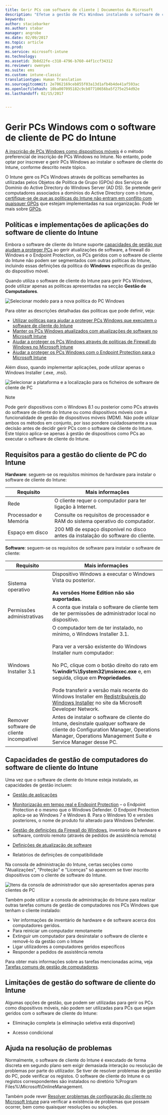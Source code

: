 ```yaml
---
title: Gerir PCs com software de cliente | Documentos da Microsoft
description: "Efetue a gestão de PCs Windows instalando o software de cliente do Intune."
keywords: 
author: staciebarker
ms.author: stabar
manager: angrobe
ms.date: 02/09/2017
ms.topic: article
ms.prod: 
ms.service: microsoft-intune
ms.technology: 
ms.assetid: 3b8d22fe-c318-4796-b760-44f1ccf34312
ms.reviewer: owenyen
ms.suite: ems
ms.custom: intune-classic
translationtype: Human Translation
ms.sourcegitcommit: 2e7062169ceb855f03a13d1afb4b4de41af593ac
ms.openlocfilehash: 10ba007095182c9cb07710656ba5f275e254d92e
ms.lasthandoff: 02/15/2017


---
```


# <a name="manage-windows-pcs-with-intune-pc-client-software"></a>Gerir PCs Windows com o software de cliente de PC do Intune
[A inscrição de PCs Windows como dispositivos móveis](set-up-windows-device-management-with-microsoft-intune.md) é o método preferencial de inscrição de PCs Windows no Intune. No entanto, pode optar por inscrever e gerir PCs Windows ao instalar o software de cliente do Intune, conforme descrito neste tópico.

O Intune gere os PCs Windows através de políticas semelhantes às utilizadas pelos Objetos de Política de Grupo (GPOs) dos Serviços de Domínio do Active Directory do Windows Server (AD DS). Se pretende gerir computadores associados a domínios do Active Directory com o Intune, [certifique-se de que as políticas do Intune não entram em conflito com quaisquer GPOs](resolve-gpo-and-microsoft-intune-policy-conflicts.md) que estejam implementadas na sua organização. Pode ler mais sobre [GPOs](https://technet.microsoft.com/library/hh147307.aspx).

## <a name="policies-and-app-deployments-for-the-intune-software-client"></a>Políticas e implementações de aplicações do software de cliente do Intune

Embora o software de cliente do Intune suporte [capacidades de gestão que ajudam a proteger PCs](policies-to-protect-windows-pcs-in-microsoft-intune.md) ao gerir atualizações de software, a firewall do Windows e o Endpoint Protection, os PCs geridos com o software de cliente do Intune não podem ser segmentados com outras políticas do Intune, incluindo essas definições da política do **Windows** específicas da gestão do dispositivo móvel. 

Quando utiliza o software de cliente do Intune para gerir PCs Windows, pode utilizar apenas as políticas apresentadas na secção **Gestão de Computadores**.

  ![Selecionar modelo para a nova política do PC Windows](../media/select-template-for-pc-policy.png)

Para obter as descrições detalhadas das políticas que pode definir, veja:

- [Utilizar políticas para ajudar a proteger PCs Windows que executem o software de cliente do Intune](https://docs.microsoft.com/intune/deploy-use/policies-to-protect-windows-pcs-in-microsoft-intune)
- [Manter os PCs Windows atualizados com atualizações de software no Microsoft Intune](https://docs.microsoft.com/intune/deploy-use/keep-windows-pcs-up-to-date-with-software-updates-in-microsoft-intune)
- [Ajudar a proteger os PCs Windows através de políticas de Firewall do Windows no Microsoft Intune](https://docs.microsoft.com/intune/deploy-use/help-protect-windows-pcs-using-windows-firewall-policies-in-microsoft-intune)
- [Ajudar a proteger os PCs Windows com o Endpoint Protection para o Microsoft Intune](https://docs.microsoft.com/intune/deploy-use/help-secure-windows-pcs-with-endpoint-protection-for-microsoft-intune)

Além disso, quando implementar aplicações, pode utilizar apenas o Windows Installer (.exe, .msi).

  ![Selecionar a plataforma e a localização para os ficheiros de software de cliente de PC](../media/select-platform-of-software-files-for-pc-agent.png)

> [!NOTE]
> Pode gerir dispositivos com o Windows 8.1 ou posterior como PCs através do software de cliente do Intune ou como dispositivos móveis com a funcionalidade de gestão de dispositivos móveis (MDM). Não pode utilizar ambos os métodos em conjunto, por isso pondere cuidadosamente a sua decisão antes de decidir gerir PCs com o software de cliente do Intune. Este tópico aplica-se apenas à gestão de dispositivos como PCs ao executar o software de cliente do Intune.

## <a name="requirements-for-intune-pc-client-management"></a>Requisitos para a gestão do cliente de PC do Intune

**Hardware**: seguem-se os requisitos mínimos de hardware para instalar o software de cliente do Intune:

|Requisito|Mais informações|
|---------------|--------------------|
|Rede|O cliente requer o computador para ter ligação à Internet.|
|Processador e Memória|Consulte os requisitos de processador e RAM do sistema operativo do computador.|
|Espaço em disco|200 MB de espaço disponível no disco antes da instalação do software do cliente.|

**Software**: seguem-se os requisitos de software para instalar o software de cliente:

|Requisito|Mais informações|
|---------------|--------------------|
|Sistema operativo | Dispositivo Windows a executar o Windows Vista ou posterior. </br></br>**As versões Home Edition não são suportadas.**|
|Permissões administrativas|A conta que instala o software de cliente tem de ter permissões de administrador local no dispositivo.|
|Windows Installer 3.1|O computador tem de ter instalado, no mínimo, o Windows Installer 3.1.<br /><br />Para ver a versão existente do Windows Installer num computador:<br /><br />  No PC, clique com o botão direito do rato em **%windir%\System32\msiexec.exe** e, em seguida, clique em **Propriedades**.<br /><br />Pode transferir a versão mais recente do Windows Installer em [Redistribuíveis do Windows Installer](http://go.microsoft.com/fwlink/?LinkID=234258) no site da Microsoft Developer Network.|
|Remover software de cliente incompatível|Antes de instalar o software de cliente do Intune, desinstale qualquer software de cliente do Configuration Manager, Operations Manager, Operations Management Suite e Service Manager desse PC.|

## <a name="computer-management-capabilities-with-the-intune-client-software"></a>Capacidades de gestão de computadores do software de cliente do Intune

Uma vez que o software de cliente do Intune esteja instalado, as capacidades de gestão incluem: 

- [Gestão de aplicações](deploy-apps-in-microsoft-intune.md)

- [Monitorização em tempo real e Endpoint Protection](help-secure-windows-pcs-with-endpoint-protection-for-microsoft-intune.md) – o Endpoint Protection é o mesmo que o Windows Defender. O Endpoint Protection aplica-se ao Windows 7 e Windows 8. Para o Windows 10 e versões posteriores, o nome de produto foi alterado para Windows Defender.

- [Gestão de definições da Firewall do Windows](help-protect-windows-pcs-using-windows-firewall-policies-in-microsoft-intune.md), inventário de hardware e software, controlo remoto (através de pedidos de assistência remota)

- [Definições de atualização de software](keep-windows-pcs-up-to-date-with-software-updates-in-microsoft-intune.md)

- Relatórios de definições de compatibilidade

Na consola de administração do Intune, certas secções como "Atualizações", "Proteção" e "Licenças" só aparecem se tiver inscrito dispositivos com o cliente de software do Intune.

  ![Itens da consola de administrador que são apresentados apenas para clientes de PC](../media/admin-console-settings-only-for-pc-agent.png)

Também pode utilizar a consola de administração do Intune para realizar outras tarefas comuns de gestão de computadores nos PCs Windows que tenham o cliente instalado:

-   Ver informações de inventário de hardware e de software acerca dos computadores geridos.
-   Para reiniciar um computador remotamente
-   Extinguir um computador para desinstalar o software de cliente e removê-lo da gestão com o Intune
-   Ligar utilizadores a computadores geridos específicos
-   Responder a pedidos de assistência remota

Para obter mais informações sobre as tarefas mencionadas acima, veja [Tarefas comuns de gestão de computadores](common-windows-pc-management-tasks-with-the-microsoft-intune-computer-client.md).

## <a name="management-limitations-of-the-intune-client-software"></a>Limitações de gestão do software de cliente do Intune

Algumas opções de gestão, que podem ser utilizadas para gerir os PCs como dispositivos móveis, não podem ser utilizadas para PCs que sejam geridos com o software de cliente do Intune:

-   Eliminação completa (a eliminação seletiva está disponível)

-   Acesso condicional

## <a name="help-with-troubleshooting"></a>Ajuda na resolução de problemas

Normalmente, o software de cliente do Intune é executado de forma discreta em segundo plano sem exigir demasiada interação ou resolução de problemas por parte do utilizador. Se tiver de resolver problemas de gestão do PC, pode verificar os registos. O software de cliente do Intune e os registos correspondentes são instalados no diretório %Program Files%\Microsoft\OnlineManagement.

Também pode rever [Resolver problemas de configuração do cliente no Microsoft Intune](/intune/troubleshoot/troubleshoot-client-setup-in-microsoft-intune) para verificar a existência de problemas que possam ocorrer, bem como quaisquer resoluções ou soluções.

